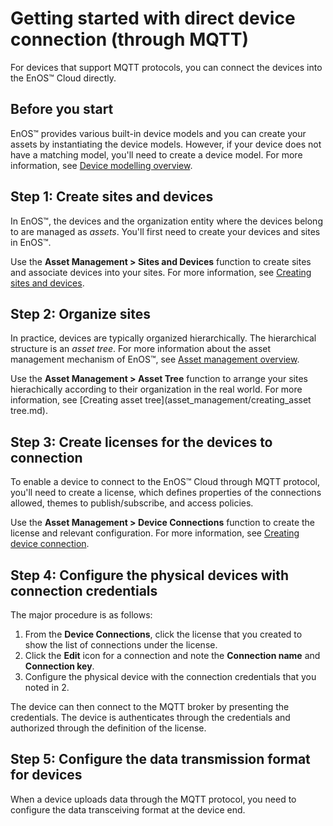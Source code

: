 # Getting started with direct device connection (through MQTT)
For devices that support MQTT protocols, you can connect the devices into the EnOS™ Cloud directly.

## Before you start

EnOS™ provides various built-in device models and you can create your assets by instantiating the device models. However, if your device does not have a matching model, you'll need to create a device model. For more information, see [Device modelling overview](device_modelling/model_overview).

## Step 1: Create sites and devices

In EnOS™, the devices and the organization entity where the
devices belong to are managed as *assets*. You'll first need to create your devices and sites in EnOS™.

Use the **Asset Management > Sites and Devices** function to create sites and associate devices into your sites. For more information, see [Creating sites and devices](asset_management/creating_sites_devices.md).

## Step 2: Organize sites

In practice, devices are typically organized hierarchically.
The hierarchical structure is an *asset tree*. For more information about the asset management mechanism of EnOS™, see [Asset management overview](asset_management/asset_overview).

Use the **Asset Management > Asset Tree** function to arrange your sites hierachically according to their organization in the real world. For more information, see [Creating asset tree](asset_management/creating_asset tree.md).

## Step 3: Create licenses for the devices to connection

To enable a device to connect to the EnOS™ Cloud through MQTT protocol, you'll need to create a license, which defines properties of the connections allowed, themes to publish/subscribe, and access policies.

Use the **Asset Management > Device Connections** function to create the license and relevant configuration. For more information, see [Creating device connection](asset_management/configuring_mqtt_connection).

## Step 4: Configure the physical devices with connection credentials

The major procedure is as follows:

1. From the **Device Connections**, click the license that you created to show the list of connections under the license.
2. Click the **Edit** icon for a connection and note the **Connection name** and **Connection key**.
3. Configure the physical device with the connection credentials that you noted in 2.

The device can then connect to the MQTT broker by presenting the credentials. The device is authenticates through the credentials and authorized through the definition of the license.


## Step 5: Configure the data transmission format for devices

When a device uploads data through the MQTT protocol, you need to configure the data transceiving format at the device end.
